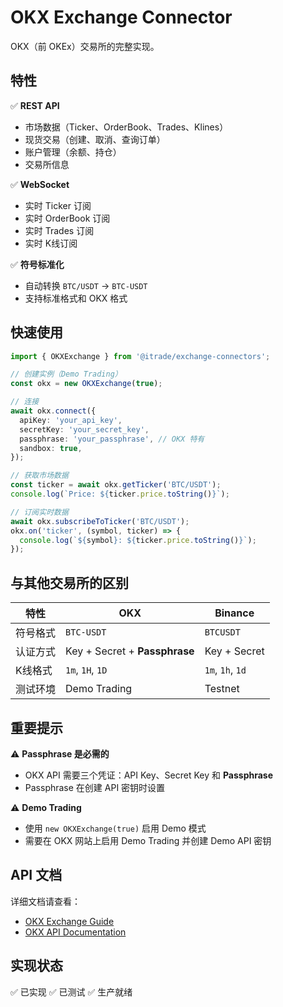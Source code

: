 # OKX Exchange Connector

OKX（前 OKEx）交易所的完整实现。

## 特性

✅ **REST API**

- 市场数据（Ticker、OrderBook、Trades、Klines）
- 现货交易（创建、取消、查询订单）
- 账户管理（余额、持仓）
- 交易所信息

✅ **WebSocket**

- 实时 Ticker 订阅
- 实时 OrderBook 订阅
- 实时 Trades 订阅
- 实时 K线订阅

✅ **符号标准化**

- 自动转换 `BTC/USDT` → `BTC-USDT`
- 支持标准格式和 OKX 格式

## 快速使用

```typescript
import { OKXExchange } from '@itrade/exchange-connectors';

// 创建实例（Demo Trading）
const okx = new OKXExchange(true);

// 连接
await okx.connect({
  apiKey: 'your_api_key',
  secretKey: 'your_secret_key',
  passphrase: 'your_passphrase', // OKX 特有
  sandbox: true,
});

// 获取市场数据
const ticker = await okx.getTicker('BTC/USDT');
console.log(`Price: ${ticker.price.toString()}`);

// 订阅实时数据
await okx.subscribeToTicker('BTC/USDT');
okx.on('ticker', (symbol, ticker) => {
  console.log(`${symbol}: ${ticker.price.toString()}`);
});
```

## 与其他交易所的区别

| 特性 | OKX | Binance |
|------|-----|---------|
| 符号格式 | `BTC-USDT` | `BTCUSDT` |
| 认证方式 | Key + Secret + **Passphrase** | Key + Secret |
| K线格式 | `1m`, `1H`, `1D` | `1m`, `1h`, `1d` |
| 测试环境 | Demo Trading | Testnet |

## 重要提示

⚠️ **Passphrase 是必需的**

- OKX API 需要三个凭证：API Key、Secret Key 和 **Passphrase**
- Passphrase 在创建 API 密钥时设置

⚠️ **Demo Trading**

- 使用 `new OKXExchange(true)` 启用 Demo 模式
- 需要在 OKX 网站上启用 Demo Trading 并创建 Demo API 密钥

## API 文档

详细文档请查看：

- [OKX Exchange Guide](../../../../docs/OKX-EXCHANGE-GUIDE.md)
- [OKX API Documentation](https://www.okx.com/docs-v5/en/)

## 实现状态

✅ 已实现
✅ 已测试
✅ 生产就绪
